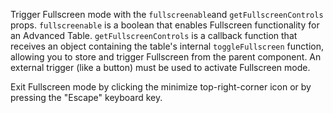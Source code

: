 Trigger Fullscreen mode with the `fullscreenable`and `getFullscreenControls` props.  `fullscreenable` is a boolean that enables Fullscreen functionality for an Advanced Table. `getFullscreenControls` is a callback function that receives an object containing the table's internal `toggleFullscreen` function, allowing you to store and trigger Fullscreen from the parent component. An external trigger (like a button) must be used to activate Fullscreen mode.

Exit Fullscreen mode by clicking the minimize top-right-corner icon or by pressing the "Escape" keyboard key.